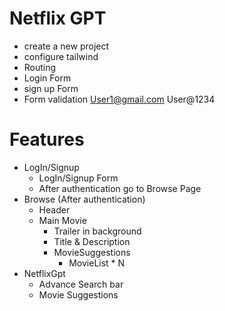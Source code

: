# Netflix GPT

- create a new project
- configure tailwind
- Routing
- Login Form
- sign up Form
- Form validation
User1@gmail.com
User@1234

# Features
- LogIn/Signup
    - LogIn/Signup Form
    - After authentication go to Browse Page
- Browse (After authentication)
    - Header
    - Main Movie
        - Trailer in background
        - Title & Description
        - MovieSuggestions
            - MovieList * N
- NetflixGpt
    - Advance Search bar
    - Movie Suggestions